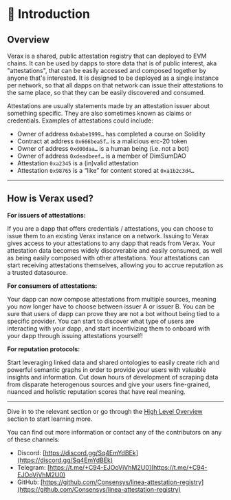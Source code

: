 # 👋 Introduction

## Overview

Verax is a shared, public attestation registry that can deployed to EVM chains.  It can be used by dapps to store data that is of public interest, aka "attestations", that can be easily accessed and composed together by anyone that's interested. It is designed to be deployed as a single instance per network, so that all dapps on that network can issue their attestations to the same place, so that they can be easily discovered and consumed.

Attestations are usually statements made by an attestation issuer about something specific. They are also sometimes known as claims or credentials. Examples of attestations could include:

* Owner of address `0xbabe1999…` has completed a course on Solidity
* Contract at address `0x666bea5f…` is a malicious erc-20 token
* Owner of address `0xd00daa…` is a human being (i.e. not a bot)
* Owner of address `0xdeadbeef…` is a member of DimSumDAO
* Attestation `0xa2345` is a (in)valid attestation
* Attestation `0x98765` is a “like” for content stored at `0xa1b2c3d4…`

***

## How is Verax used?

**For issuers of attestations:**

If you are a dapp that offers credentials / attestations, you can choose to issue them to an existing Verax instance on a network.  Issuing to Verax gives access to your attestations to any dapp that reads from Verax.  Your attestation data becomes widely discoverable and easily consumed, as well as being easily composed with other attestations.  Your attestations can start receiving attestations themselves, allowing you to accrue reputation as a trusted datasource.

**For consumers of attestations:**

Your dapp can now compose attestations from multiple sources, meaning you now longer have to choose between issuer A or issuer B.  You can be sure that users of dapp can prove they are not a bot without being tied to a specific provider.  You can start to discover what type of users are interacting with your dapp, and start incentivizing them to onboard with your dapp through issuing attestations yourself!

**For reputation protocols:**

Start leveraging linked data and shared ontologies to easily create rich and powerful semantic graphs in order to provide your users with valuable insights and information.  Cut down hours of development of scraping data from disparate heterogenous sources and give your users fine-grained, nuanced and holistic reputation scores that have real meaning.

***

Dive in to the relevant section or go through the [High Level Overview](core-concepts/high-level-overview.md) section to start learning more.

You can find out more information or contact any of the contributors on any of these channels:

* Discord: [https://discord.gg/Sq4EmYdBEk](https://discord.gg/Sq4EmYdBEk)
* Telegram: [https://t.me/+C94-EJOoVjVhM2U0](https://t.me/+C94-EJOoVjVhM2U0)
* GitHub: [https://github.com/Consensys/linea-attestation-registry](https://github.com/Consensys/linea-attestation-registry)

